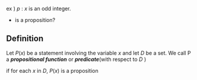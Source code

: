ex ) $p$ : $x$ is an odd integer.

- is a proposition?

## Definition

Let $P(x)$ be a statement involving the variable $x$ and let $D$ be a set.
We call P a ***propositional function*** or ***predicate***(with respect to $D$ )

if for each $x$ in $D$, $P(x)$ is a proposition


